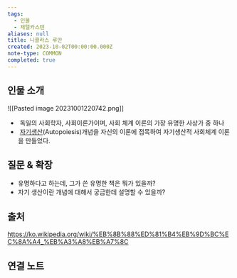 ```yaml
---
tags:
  - 인물
  - 제텔카스텐
aliases: null
title: 니콜라스 루만
created: 2023-10-02T00:00:00.000Z
note-type: COMMON
completed: true
---
```



## 인물 소개

![[Pasted image 20231001220742.png]]
-  독일의 사회학자, 사회이론가이며, 사회 체계 이론의 가장 유명한 사상가 중 하나
-  [자기생산](https://ko.wikipedia.org/wiki/%EC%9E%90%EA%B8%B0%EC%83%9D%EC%82%B0 "자기생산")(Autopoiesis)개념을 자신의 이론에 접목하여 자기생산적 사회체계 이론을 만들었다.

## 질문 & 확장

- 유명하다고 하는데, 그가 쓴 유명한 책은 뭐가 있을까?
- 자기 생산이란 개념에 대해서 궁금한데 설명할 수 있을까?

## 출처

https://ko.wikipedia.org/wiki/%EB%8B%88%ED%81%B4%EB%9D%BC%EC%8A%A4_%EB%A3%A8%EB%A7%8C

## 연결 노트
